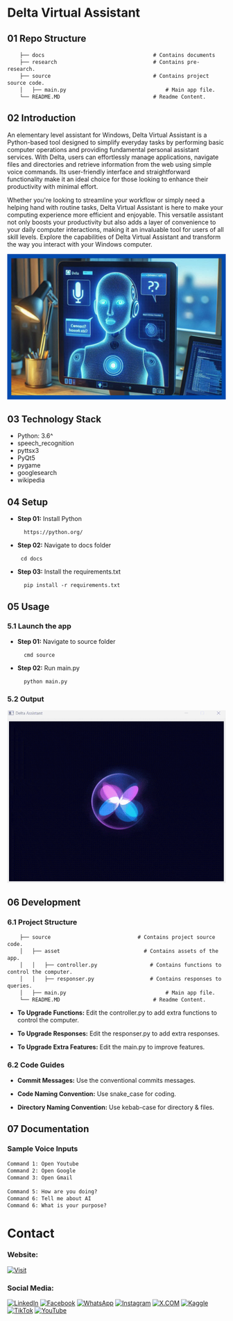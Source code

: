 # Delta Virtual Assistant

## 01 Repo Structure


```
    ├── docs                                   # Contains documents  
    ├── research                               # Contains pre-research. 
    ├── source                                 # Contains project source code.
    │   ├── main.py                                # Main app file.
    └── README.MD                              # Readme Content.
```

## 02 Introduction

An elementary level assistant for Windows, Delta Virtual Assistant is a Python-based tool designed to simplify everyday tasks by performing basic computer operations and providing fundamental personal assistant services. With Delta, users can effortlessly manage applications, navigate files and directories and retrieve information from the web using simple voice commands. Its user-friendly interface and straightforward functionality make it an ideal choice for those looking to enhance their productivity with minimal effort.

Whether you're looking to streamline your workflow or simply need a helping hand with routine tasks, Delta Virtual Assistant is here to make your computing experience more efficient and enjoyable. This versatile assistant not only boosts your productivity but also adds a layer of convenience to your daily computer interactions, making it an invaluable tool for users of all skill levels. Explore the capabilities of Delta Virtual Assistant and transform the way you interact with your Windows computer.

![Banner](docs/media/0-banner-image.png)


## 03 Technology Stack

- Python: 3.6^
- speech_recognition
- pyttsx3
- PyQt5
- pygame
- googlesearch
- wikipedia

## 04 Setup

- **Step 01:** Install Python

  ```
    https://python.org/
  ```

- **Step 02:** Navigate to docs folder


  ```
   cd docs
  ```

- **Step 03:** Install the requirements.txt

  ```
    pip install -r requirements.txt
  ```


## 05 Usage

### 5.1 Launch the app

- **Step 01:** Navigate to source folder

  ```
    cmd source 
  ```

- **Step 02:** Run main.py

  ```
    python main.py 
  ```


### 5.2 Output

![Output](docs/media/1-system-output.gif)

## 06 Development

### 6.1 Project Structure 

```
    ├── source                            # Contains project source code.
    │   ├── asset                           # Contains assets of the app.
    │   │   ├── controller.py                 # Contains functions to control the computer.
    │   │   ├── responser.py                  # Contains responses to queries.
    │   ├── main.py                                # Main app file.
    └── README.MD                              # Readme Content.
```

- **To Upgrade Functions:** Edit the controller.py to add extra functions to control the computer. 

- **To Upgrade Responses:** Edit the responser.py to add extra responses.

- **To Upgrade Extra Features:** Edit the main.py to improve features.

### 6.2 Code Guides

- **Commit Messages:** Use the conventional commits messages.

- **Code Naming Convention:** Use snake_case for coding.

- **Directory Naming Convention:** Use kebab-case for directory & files.

## 07 Documentation

### Sample Voice Inputs

```
Command 1: Open Youtube
Command 2: Open Google
Command 3: Open Gmail

Command 5: How are you doing?
Command 6: Tell me about AI
Command 6: What is your purpose?

```
# Contact

### Website: 

[![Visit](https://img.shields.io/badge/Visit%3A%20www.gunarakulan.info-%23E01E5A?style=flat&logo=realm&logoColor=white)](https://www.gunarakulan.info)

### Social Media:

[![LinkedIn](https://img.shields.io/badge/-LinkedIn-0A66C2?style=for-the-badge&logo=linkedin&logoColor=white)](https://www.linkedin.com/in/gunarakulangunaretnam)
[![Facebook](https://img.shields.io/badge/-Facebook-196dcc?style=for-the-badge&logo=facebook&logoColor=white)](https://www.facebook.com/gunarakulangunaretnam)
[![WhatsApp](https://img.shields.io/badge/-WhatsApp-07a647?style=for-the-badge&logo=whatsapp&logoColor=white)](https://wa.me/94740001141?text=WhatsApp%3A%20%2B9740001141)
[![Instagram](https://img.shields.io/badge/-Instagram-bd3651?style=for-the-badge&logo=instagram&logoColor=white)](https://www.instagram.com/gunarakulangunaretnam)
[![X.COM](https://img.shields.io/badge/-X.COM-0066ff?style=for-the-badge&logo=x&logoColor=white)](https://x.com/gunarakulangr)
[![Kaggle](https://img.shields.io/badge/-Kaggle-3295bd?style=for-the-badge&logo=kaggle&logoColor=white)](https://www.kaggle.com/gunarakulangr)
[![TikTok](https://img.shields.io/badge/-TikTok-579ea3?style=for-the-badge&logo=tiktok&logoColor=white)](https://www.tiktok.com/@gunarakulangunaretnam)
[![YouTube](https://img.shields.io/badge/-YouTube-a82121?style=for-the-badge&logo=youtube&logoColor=white)](https://www.youtube.com/channel/UCjMOdgHFAjAdBKiqV8y2Tww)
